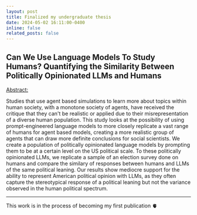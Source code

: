 ```yaml
---
layout: post
title: Finalized my undergraduate thesis
date: 2024-05-02 16:11:00-0400
inline: false
related_posts: false
---
```

**Can We Use Language Models To Study Humans? Quantifying the Similarity Between Politically Opinionated LLMs and Humans**
---

<ins>Abstract:</ins>

Studies that use agent based simulations to learn more about topics within human society, with a monotone society of agents, have received the critique that they can't be realistic or applied due to their misrepresentation of a diverse human population. This study looks at the possibility of using prompt-engineered language models to more closely replicate a vast range of humans for agent based models, creating a more realistic group of agents that can draw more definite conclusions for social scientists. We create a population of politically opinionated language models by prompting them to be at a certain level on the US political scale. To these politically opinionated LLMs, we replicate a sample of an election survey done on humans and compare the similary of responses between humans and LLMs of the same political leaning. Our results show mediocre support for the ability to represent American political opinion with LLMs, as they often capture the stereotypical response of a political leaning but not the variance observed in the human political spectrum.

---
This work is in the process of becoming my first publication 🫀
